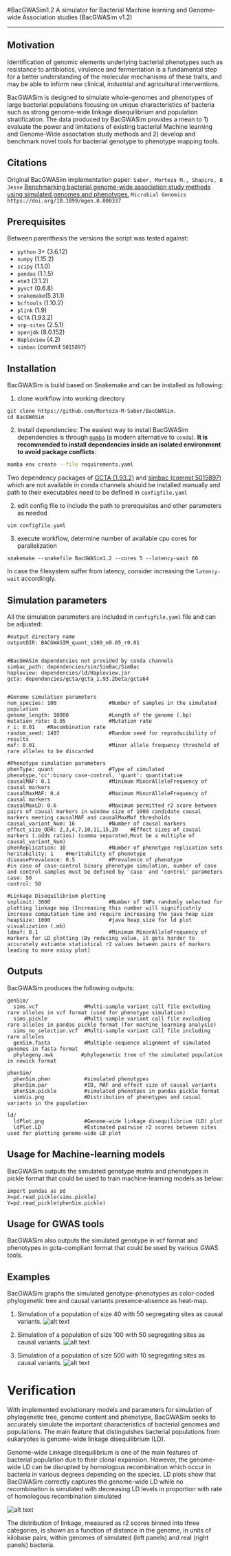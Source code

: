#BacGWASim1.2
A simulator for Bacterial Machine learning and Genome-wide Association studies (BacGWASim v1.2)

----------

Motivation
----------
Identification of genomic elements underlying bacterial phenotypes such as resistance to antibiotics, virulence and fermentation is a fundamental step for a better understanding of the molecular mechanisms of these traits, and may be able to inform new clinical, industrial and agricultural interventions.

BacGWASim is designed to simulate whole-genomes and phenotypes of large bacterial populations focusing on unique characteristics of bacteria such as strong genome-wide linkage disequilibrium and population stratification. The data produced by BacGWASim provides a mean to 1) evaluate the power and limitations of existing bacterial Machine learning and Genome-Wide assoctation study methods and 2) develop and benchmark novel tools for bacterial genotype to phenotype mapping tools.

Citations
--------

Original BacGWASim implementation paper: `Saber, Morteza M., Shapiro, B Jesse` [Benchmarking bacterial genome-wide association study methods using simulated genomes and phenotypes.](https://www.microbiologyresearch.org/content/journal/mgen/10.1099/mgen.0.000337#tab2) `Microbial Genomics https://doi.org/10.1099/mgen.0.000337`

Prerequisites
-------------

Between parenthesis the versions the script was tested against:

* `python` 3+ (3.6.12)
* `numpy` (1.15.2)
* `scipy` (1.1.0)
* `pandas` (1.1.5)
* `ete3` (3.1.2)
* `pyvcf` (0.6.8)
* `snakemake`(5.31.1)
* `bcftools` (1.10.2)
* `plink` (1.9)
* `GCTA` (1.93.2)
* `snp-sites` (2.5.1)
* `openjdk` (8.0.152)
* `Haploview` (4.2)
* `simbac` (commit `5015897`)


Installation
------------

BacGWASim is build based on Snakemake and can be installed as following:

1)  clone workflow into working directory   
```    
git clone https://github.com/Morteza-M-Saber/BacGWASim.
cd BacGWASim 
```
2) Install dependencies:
The easiest way to install BacGWASim dependencies is through [`mamba`](https://github.com/mamba-org/mamba) (a modern alternative to `conda`). **It is recommended to install dependencies inside an isolated environment to avoid package conflicts**:

```bash
mamba env create --file requirements.yaml
```

Two dependency packages of  [GCTA (1.93.2)](https://cnsgenomics.com/software/gcta/#Download) and [simbac (commit 5015897)](https://github.com/tbrown91/SimBac) which are not available in conda channels should be installed manually and path to their executables need to be defined in `configfile.yaml`


2) edit config file to include the path to prerequisites and other parameters as needed
```
vim configfile.yaml
```

3) execute workflow, determine number of available cpu cores for parallelization
```
snakemake --snakefile BacGWASim1.2 --cores 5 --latency-wait 60
```
In case the filesystem suffer from latency, consider increasing the `latency-wait` accordingly.

Simulation parameters
------------
All the simulation parameters are included in `configfile.yaml` file and can be adjusted:

```
#output directory name
outputDIR: BACGWASIM_quant_s100_m0.05_r0.01


#BacGWASim dependencies not provided by conda channels
simbac_path: dependencies/sim/SimBac/SimBac
haploview: dependencies/ld/Haploview.jar
gcta: dependencies/gcta/gcta_1.93.2beta/gcta64


#Genome simulation parameters
num_species: 100                 #Number of samples in the simulated population
genome_length: 10000             #Length of the genome (.bp)
mutation_rate: 0.05              #Mutation rate
r_i: 0.01    #Recombination rate
random_seed: 1487                #Random seed for reproducibility of results
maf: 0.01                        #Minor allele frequency threshold of rare alleles to be discarded

#Phenotype simulation parameters
phenType: quant                  #Type of simulated phenotype,'cc':binary case-control, 'quant': quantitative
causalMAF: 0.1                   #Minimum MinorAlleleFrequency of causal markers
causalMaxMAF: 0.4                #Maximum MinorAlleleFrequency of causal markers
causalMaxLD: 0.6                 #Maximum permitted r2 score between pairs of causal markers in window size of 1000 candidate causal markers meeting causalMAF and causalMaxMaf thresholds
causal_variant_Num: 16           #Number of causal markers
effect_size_ODR: 2,3,4,7,10,11,15,20    #Effect sizes of causal markers (.odds ratios) (comma separated,Must be a multiple of causal_variant_Num)
phenReplication: 10              #Number of phenotype replication sets
heritability: 1    #Heritability of phenotype
diseasePrevalence: 0.5           #Prevalence of phenotype
#in case of case-control binary phenotype simulation, number of case and control samples must be defined by 'case' and 'control' parameters
case: 50
control: 50

#Linkage Disequilibrium plotting
snplimit: 3000                   #Number of SNPs randomly selected for plotting linkage map (Increasing this number will significatnly increase computation time and require increasing the java heap size
heapSize: 1000                   #java heap_size for ld plot visualization (.mb)
ldmaf: 0.1                       #Minimum MinorAlleleFrequency of markers for LD plotting (By reducing value, it gets harder to accurately estiamte statistical r2 values between pairs of markers leading to more noisy plot)
```
Outputs
------------
BacGWASim produces the following outputs:
```
genSim/
  sims.vcf               #Multi-sample variant call file excluding rare alleles in vcf format (used for phenotype simulation)
  sims.pickle            #Multi-sample variant call file excluding rare alleles in pandas pickle format (for machine learning analysis)
  sims_no_selection.vcf  #Multi-sample variant call file including rare alleles
  genSim.fasta           #Multiple-sequence alignment of simulated genomes in fasta format
  phylogeny.nwk         #phylogenetic tree of the simulated population in newick format

phenSim/
  phenSim.phen           #simulated phenotypes
  phenSim.par            #ID, MAF and effect size of causal variants
  phenSim.pickle         #simulated phenotpes in pandas pickle format
  simVis.png             #Distribution of phenotypes and casual variants in the population

ld/
  ldPlot.png             #Genome-wide linkage disequilibrium (LD) plot
  ldPlot.LD              #Estimated pairwise r2 scores between sites used for plotting genome-wide LD plot

```

Usage for Machine-learning models
------------
BacGWASim outputs the simulated genotype matrix and phenotypes in pickle format that could be used to train machine-learning models as below:

```
import pandas as pd
X=pd.read_pickle(sims.pickle)
Y=pd.read_pickle(phenSim.pickle)

```

Usage for GWAS tools
------------
BacGWASim also outputs the simulated genotype in vcf format and phenotypes in gcta-compliant format that could be used by various GWAS tools.

Examples
------------
BacGWASim graphs the simulated genotype-phenotypes as color-coded phylogenetic tree and causal variants presence-absence as heat-map.

1. Simulation of a population of size 40 with 50 segregating sites as causal variants. 
![alt text](https://github.com/Morteza-M-Saber/BacGWASim/blob/master/Img/mytree40_50.png)

2. Simulation of a population of size 100 with 50 segregating sites as causal variants.
![alt text](https://github.com/Morteza-M-Saber/BacGWASim/blob/master/Img/mytree100_50.png)

3. Simulation of a population of size 500 with 10 segregating sites as causal variants.
![alt text](https://github.com/Morteza-M-Saber/BacGWASim/blob/master/Img/mytree500_10.png)

# Verification
With implemented evolutionary models and parameters for simulation of phylogenetic tree, genome content and phenotype, BacGWASim seeks to accurately simulate the important characteristics of bacterial genomes and populations. The  main feature that distinguishes bacterial populations from eukaryotes is genome-wide linkage disequilibrium (LD).    

Genome-wide Linkage disequilibrium is one of the main features of bacterial population due to their clonal expansion. However, the genome-wide LD can be disrupted by homologous recombination which occur in bacteria in various degrees depending on the species. LD plots show that BacGWASim correctly captures the genome-wide LD while no recombination is simulated with decreasing LD levels in proportion with rate of homologous recombination simulated

![alt text](https://github.com/Morteza-M-Saber/BacGWASim/blob/master/Img/LDRangeComparison.png)

The distribution of linkage, measured as r2 scores binned into three categories, is shown as a function of distance in the genome, in units of kilobase pairs, within genomes of simulated (left panels) and real (right panels) bacteria.
